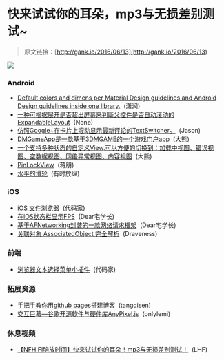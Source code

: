 # 快来试试你的耳朵，mp3与无损差别测试~

> 原文链接：[http://gank.io/2016/06/13](http://gank.io/2016/06/13)

![](http://ww4.sinaimg.cn/mw690/9844520fjw1f4fqrpw1fvj21911wlb2b.jpg)

### Android

* [Default colors and dimens per Material Design guidelines and Android Design guidelines inside one library.](https://github.com/DmitryMalkovich/material-design-dimens) &nbsp;(潇涧)
* [一种可根据展开是否超出屏幕来判断父控件是否自动滚动的ExpandableLayout](https://github.com/SilenceDut/ExpandableLayout) &nbsp;(None)
* [仿照Google+在卡片上滚动显示最新评论的TextSwitcher。](https://github.com/SumiMakito/AdvancedTextSwitcher) &nbsp;(Jason)
* [DMGameApp是一款基于3DMGAME的一个游戏门户app](https://github.com/xiaohaibin/DMGameApp) &nbsp;(大熊)
* [一个支持多种状态的自定义View,可以方便的切换到：加载中视图、错误视图、空数据视图、网络异常视图、内容视图](https://github.com/qyxxjd/MultipleStatusView) &nbsp;(大熊)
* [PinLockView](https://github.com/aritraroy/PinLockView) &nbsp;(蒋朋)
* [水平的滑轮](https://github.com/shchurov/HorizontalWheelView) &nbsp;(有时放纵)

### iOS

* [iOS 文件浏览器](https://github.com/marmelroy/FileBrowser) &nbsp;(代码家)
* [在iOS状态栏显示FPS](https://github.com/joggerplus/JPFPSStatus/blob/master/README_Chinese.md) &nbsp;(Dear宅学长)
* [基于AFNetworking封装的一款网络请求框架](https://github.com/yuantiku/YTKNetwork) &nbsp;(Dear宅学长)
* [关联对象 AssociatedObject 完全解析](http://draveness.me/ao/) &nbsp;(Draveness)

### 前端

* [浏览器文本选择菜单小插件](https://github.com/djyde/WebClip) &nbsp;(代码家)

### 拓展资源

* [手把手教你用github pages搭建博客](http://www.woaitqs.cc/2016/06/08/blog-seo-baidu) &nbsp;(tangqisen)
* [交互巨幕&mdash;谷歌开源软件与硬件库AnyPixel.js](https://github.com/googlecreativelab/anypixel) &nbsp;(onlylemi)

### 休息视频

* [【NFHIFI脑放时间】快来试试你的耳朵！mp3与无损差别测试！](http://www.bilibili.com/video/av4811093/) &nbsp;(LHF)

